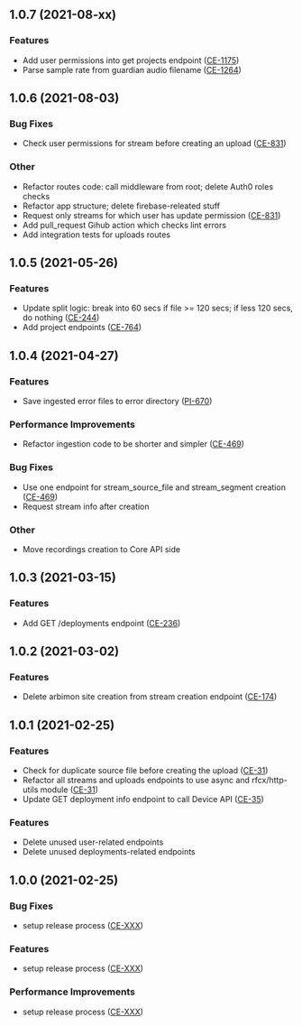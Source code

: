 <a name="1.0.7"></a>
## 1.0.7 (2021-08-xx)

### Features
* Add user permissions into get projects endpoint ([CE-1175](https://jira.rfcx.org/browse/CE-1175))
* Parse sample rate from guardian audio filename ([CE-1264](https://jira.rfcx.org/browse/CE-1264))

<a name="1.0.6"></a>
## 1.0.6 (2021-08-03)

### Bug Fixes
* Check user permissions for stream before creating an upload ([CE-831](https://jira.rfcx.org/browse/CE-831))

### Other
* Refactor routes code: call middleware from root; delete Auth0 roles checks
* Refactor app structure; delete firebase-releated stuff
* Request only streams for which user has update permission ([CE-831](https://jira.rfcx.org/browse/CE-831))
* Add pull_request Gihub action which checks lint errors
* Add integration tests for uploads routes

<a name="1.0.5"></a>
## 1.0.5 (2021-05-26)

### Features
* Update split logic: break into 60 secs if file >= 120 secs; if less 120 secs, do nothing ([CE-244](https://jira.rfcx.org/browse/CE-244))
* Add project endpoints ([CE-764](https://jira.rfcx.org/browse/CE-764))

 <a name="1.0.4"></a>
## 1.0.4 (2021-04-27)

### Features
* Save ingested error files to error directory ([PI-670](https://jira.rfcx.org/browse/PI-670))

### Performance Improvements
* Refactor ingestion code to be shorter and simpler ([CE-469](https://jira.rfcx.org/browse/CE-469))

### Bug Fixes
* Use one endpoint for stream_source_file and stream_segment creation ([CE-469](https://jira.rfcx.org/browse/CE-469))
* Request stream info after creation

### Other
* Move recordings creation to Core API side

<a name="1.0.3"></a>
## 1.0.3 (2021-03-15)

### Features
* Add GET /deployments endpoint ([CE-236](https://jira.rfcx.org/browse/CE-236))


<a name="1.0.2"></a>
## 1.0.2 (2021-03-02)

### Features
* Delete arbimon site creation from stream creation endpoint ([CE-174](https://jira.rfcx.org/browse/CE-174))


<a name="1.0.1"></a>
## 1.0.1 (2021-02-25)

### Features
* Check for duplicate source file before creating the upload ([CE-31](https://jira.rfcx.org/browse/CE-31))
* Refactor all streams and uploads endpoints to use async and rfcx/http-utils module ([CE-31](https://jira.rfcx.org/browse/CE-31))
* Update GET deployment info endpoint to call Device API ([CE-35](https://jira.rfcx.org/browse/CE-35))

### Features
* Delete unused user-related endpoints
* Delete unused deployments-related endpoints


<a name="1.0.0"></a>
## 1.0.0 (2021-02-25)

### Bug Fixes
* setup release process ([CE-XXX](https://jira.rfcx.org/browse/CE-XXX))

### Features
* setup release process ([CE-XXX](https://jira.rfcx.org/browse/CE-XXX))

### Performance Improvements
* setup release process ([CE-XXX](https://jira.rfcx.org/browse/CE-XXX))
